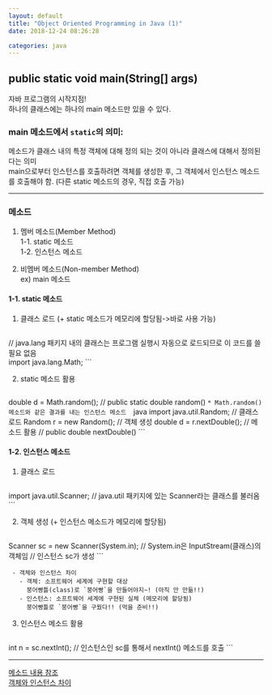 ```yaml
---
layout: default
title: "Object Oriented Programming in Java (1)"
date: 2018-12-24 08:26:28

categories: java
---  
```

## public static void main(String[] args)
자바 프로그램의 시작지점!  
하나의 클래스에는 하나의 main 메소드만 있을 수 있다.  
### main 메소드에서 `static`의 의미:  
메소드가 클래스 내의 특정 객체에 대해 정의 되는 것이 아니라 클래스에 대해서 정의된다는 의미  
main으로부터 인스턴스를 호출하려면 객체를 생성한 후, 그 객체에서 인스턴스 메소드를 호출해야 함. (다른 static 메소드의 경우, 직접 호출 가능)  

-----------
### 메소드

1. 멤버 메소드(Member Method)  
    1-1. static 메소드  
    1-2. 인스턴스 메소드  
  
2. 비멤버 메소드(Non-member Method)  
   ex) main 메소드  

#### 1-1. static 메소드  
  1) 클래스 로드 (+ static 메소드가 메모리에 할당됨->바로 사용 가능)   

     ```java
// java.lang 패키지 내의 클래스는 프로그램 실행시 자동으로 로드되므로 이 코드를 쓸 필요 없음     
import java.lang.Math;
     ```

  2) static 메소드 활용   
     ```java
double d = Math.random();
// public static double random()
     ```
     * Math.random() 메소드와 같은 결과를 내는 인스턴스 메소드  
       ```java
       import java.util.Random;   // 클래스 로드
       Random r = new Random();   // 객체 생성
       double d = r.nextDouble(); // 메소드 활용 // public double nextDouble()
       ```
       

#### 1-2. 인스턴스 메소드  
  1) 클래스 로드  
     ```java
import java.util.Scanner;
// java.util 패키지에 있는 Scanner라는 클래스를 불러옴
     ```

  2) 객체 생성 (+ 인스턴스 메소드가 메모리에 할당됨)  
     ```java
Scanner sc = new Scanner(System.in);
// System.in은 InputStream(클래스)의 객체임
// 인스턴스 sc가 생성
     ```

     - 객체와 인스턴스 차이  
       - 객체: 소프트웨어 세계에 구현할 대상   
         붕어빵틀(class)로 `붕어빵`을 만들어야지~! (아직 안 만듦!!)           
       - 인스턴스: 소프트웨어 세계에 구현된 실체 (메모리에 할당됨)  
         붕어빵틀로 `붕어빵`을 구웠다!! (먹을 준비!!)  
         

  3) 인스턴스 메소드 활용  
     ```java
int n = sc.nextInt();
// 인스턴스인 sc를 통해서 nextInt() 메소드를 호출
     ```

___
 [메소드 내용 참조](http://kin.naver.com/qna/detail.nhn?d1id=1&dirId=1040201&docId=64370479&qb=7J247Iqk7YS07IqkIOuplOyGjOuTnCDtgbTrnpjsiqQg66mU7IaM65Oc&enc=utf8&section=kin&rank=1&search_sort=0&spq=0&pid=gKa/Cwoi5Ulssu0DroZsss--072431&sid=TMF@qbRSwUwAAEYZTLA)  
 [객체와 인스턴스 차이](http://cerulean85.tistory.com/149)  
